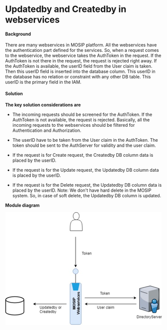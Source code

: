 ﻿# Updatedby and Createdby in webservices

#### Background

There are many webservices in MOSIP platform. All the webservices have the authentication part defined for the services. So, when a request comes to the webservice, the webservice takes the AuthToken in the request. If the AuthToken is not there in the request, the request is rejected right away. If the AuthToken is available, the userID field from the User claim is taken. Then this userID field is inserted into the database column. This userID in the database has no relation or constraint with any other DB table. This userID is the primary field in the IAM. 

#### Solution



**The key solution considerations are**


- The incoming requests should be screened for the AuthToken. If the AuthToken is not available, the request is rejected. Basically, all the incoming requests to the webservices should be filtered for Authentication and Authorization. 


- The userID have to be taken from the User claim in the AuthToken. The token should be sent to the AuthServer for validity and the user claim. 


- If the request is for Create request, the Createdby DB column data is placed by the userID.

- If the request is for the Update request, the Updatedby DB column data is placed by the userID. 

- If the request is for the Delete request, the Updatedby DB column data is placed by the userID. Note: We don't have hard delete in the MOSIP system. So, in case of soft delete, the Updatedby DB column is updated. 



**Module diagram**



![Module Diagram](_images/UpdatedbyCreatedby.jpg)


